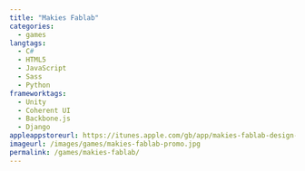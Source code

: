 ```yaml
---
title: "Makies Fablab"
categories:
  - games
langtags:
  - C#
  - HTML5
  - JavaScript
  - Sass
  - Python
frameworktags:
  - Unity
  - Coherent UI
  - Backbone.js
  - Django
appleappstoreurl: https://itunes.apple.com/gb/app/makies-fablab-design-create/id806174619
imageurl: /images/games/makies-fablab-promo.jpg
permalink: /games/makies-fablab/
---
```

